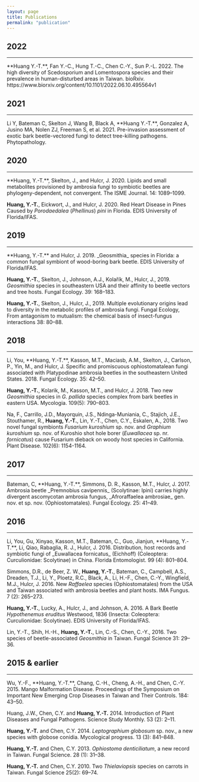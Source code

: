 ```yaml
---
layout: page
title: Publications
permalink: "publication"
---
```

## 2022
<hr>
**Huang Y.-T.**, Fan Y.-C., Hung T.-C., Chen C.-Y., Sun P.-L. 2022. The high diversity of Scedosporium and Lomentospora species and their prevalence in human-disturbed areas in Taiwan. bioRxiv. https://www.biorxiv.org/content/10.1101/2022.06.10.495564v1<br>

## 2021
<hr>
Li Y, Bateman C, Skelton J, Wang B, Black A, **Huang Y.-T.**, Gonzalez A, Jusino MA, Nolen ZJ, Freeman S, et al. 2021. Pre-invasion assessment of exotic bark beetle-vectored fungi to detect tree-killing pathogens. Phytopathology.<br>

## 2020
 <hr>
**Huang, Y.-T.**, Skelton, J., and Hulcr, J. 2020. Lipids and small metabolites provisioned by ambrosia fungi to symbiotic beetles are phylogeny-dependent, not convergent. The ISME Journal. 14: 1089–1099.<br>

**Huang, Y.-T.**, Eickwort, J., and Hulcr, J. 2020. Red Heart Disease in Pines Caused by _Porodaedalea_ (_Phellinus_) _pini_ in Florida. EDIS University of Florida/IFAS.<br>

## 2019
<hr>
**Huang, Y.-T.** and Hulcr, J. 2019. _Geosmithia_ species in Florida: a common fungal symbiont of wood-boring bark beetle. EDIS University of Florida/IFAS.<br>

**Huang, Y.-T.**, Skelton, J., Johnson, A.J., Kolařík, M., Hulcr, J., 2019. _Geosmithia_ species in southeastern USA and their affinity to beetle vectors and tree hosts. Fungal Ecology. 39: 168–183.<br>

**Huang, Y.-T.**, Skelton, J., Hulcr, J., 2019. Multiple evolutionary origins lead to diversity in the metabolic profiles of ambrosia fungi. Fungal Ecology, From antagonism to mutualism: the chemical basis of insect-fungus interactions 38: 80–88.<br>

## 2018
<hr>
Li, You, **Huang, Y.-T.**, Kasson, M.T., Maciasb, A.M., Skelton, J., Carlson, P., Yin, M., and Hulcr, J. Specific and promiscuous ophiostomatalean fungi associated with Platypodinae ambrosia beetles in the southeastern United States. 2018. Fungal Ecology. 35: 42–50.<br>

**Huang, Y.-T.**, Kolarik, M., Kasson, M.T., and Hulcr, J. 2018. Two new _Geosmithia_ species in _G. pallida_ species complex from bark beetles in eastern USA. Mycologia. 109(5): 790–803.<br>

Na, F., Carrillo, J.D., Mayorquin, J.S., Ndinga-Muniania, C., Stajich, J.E., Stouthamer, R., **Huang, Y.-T.**, Lin, Y.-T., Chen, C.Y., Eskalen, A., 2018. Two novel fungal symbionts _Fusarium kuroshium_ sp. nov. and _Graphium kuroshium_ sp. nov. of Kuroshio shot hole borer (_Euwallacea_ sp. nr. _fornicatus_) cause Fusarium dieback on woody host species in California. Plant Disease. 102(6): 1154-1164.<br>

## 2017
<hr>
Bateman, C, **Huang, Y.-T.**, Simmons, D. R., Kasson, M.T., Hulcr, J. 2017. Ambrosia beetle _Premnobius cavipennis_ (Scolytinae: Ipini) carries highly divergent ascomycotan ambrosia fungus, _Afroraffaelea ambrosiae_ gen. nov. et sp. nov. (Ophiostomatales). Fungal Ecology. 25: 41–49.<br>

## 2016
<hr>
Li, You, Gu, Xinyao, Kasson, M.T., Bateman, C., Guo, Jianjun, **Huang, Y.-T.**, Li, Qiao, Rabaglia, R. J., Hulcr, J. 2016. Distribution, host records and symbiotic fungi of _Euwallacea fornicatus_ (Eichhoff) (Coleoptera: Curculionidae: Scolytinae) in China. Florida Entomologist. 99 (4): 801–804.<br>

Simmons, D.R., de Beer, Z. W., **Huang, Y.-T.**, Bateman, C., Campbell, A.S., Dreaden, T.J., Li, Y., Ploetz, R.C., Black, A., Li, H.-F., Chen, C.-Y., Wingfield, 
M.J., Hulcr, J. 2016. New _Raffaelea_ species (Ophiostomatales) from the USA and Taiwan associated with ambrosia beetles and plant hosts. IMA Fungus. 7 (2): 265–273.<br>

**Huang, Y.-T.**, Lucky, A., Hulcr, J., and Johnson, A. 2016. A Bark Beetle _Hypothenemus eruditus_ Westwood, 1836 (Insecta: Coleoptera: Curculionidae: Scolytinae). EDIS University of Florida/IFAS.<br>

Lin, Y.-T., Shih, H.-H., **Huang, Y.-T.**, Lin, C.-S., Chen, C.-Y., 2016. Two species of beetle-associated _Geosmithia_ in Taiwan. Fungal Science 31: 29–36.

## 2015 & earlier
<hr>
Wu, Y.-F., **Huang, Y.-T.**, Chang, C.-H., Cheng, A.-H., and Chen, C.-Y. 2015. Mango Malformation Disease. Proceedings of the Symposium on Important New Emerging Crop Diseases in Taiwan and Their Controls. 184: 43–50.<br>

Huang, J.W., Chen, C.Y. and **Huang, Y.-T.** 2014. Introduction of Plant Diseases and Fungal Pathogens. Science Study Monthly. 53 (2): 2–11.<br>

**Huang, Y.-T.** and Chen, C.Y. 2014. _Leptographium globosum_ sp. nov., a new species with globose conidia. Mycological progress. 13 (3): 841–848.<br>

**Huang, Y.-T.** and Chen, C.Y. 2013. _Ophiostoma denticiliatum_, a new record in Taiwan. Fungal Science. 28 (1): 31–38.<br>

**Huang, Y.-T.** and Chen, C.Y. 2010. Two _Thielaviopsis_ species on carrots in Taiwan. Fungal Science 25(2): 69–74.<br>
